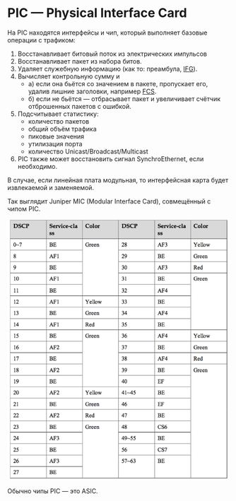 # PIC — Physical Interface Card

На PIC находятся интерфейсы и чип, который выполняет базовые операции с трафиком:

1. Восстанавливает битовый поток из электрических импульсов
2. Восстанавливает пакет из набора битов.
3. Удаляет служебную информацию \(как то: преамбула, [IFG](http://lookmeup.linkmeup.ru/#term603)\).
4. Вычисляет контрольную сумму и 
   * а\) если она бьётся со значением в пакете, пропускает его, удалив лишние заголовки, например [FCS](http://lookmeup.linkmeup.ru/#term604).
   * б\) если не бьётся — отбрасывает пакет и увеличивает счётчик отброшенных пакетов с ошибкой.
5. Подсчитывает статистику:
   * количество пакетов
   * общий объём трафика
   * пиковые значения
   * утилизация порта
   * количество Unicast/Broadcast/Multicast
6. PIC также может восстановить сигнал SynchroEthernet, если необходимо.

В случае, если линейная плата модульная, то интерфейсная карта будет извлекаемой и заменяемой.

Так выглядит Juniper MIC \(Modular Interface Card\), совмещённый с чипом PIC.

![](../../../.gitbook/assets/image%20%2840%29.png)

Обычно чипы PIC — это ASIC.

